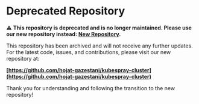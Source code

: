 # Deprecated Repository

⚠️ **This repository is deprecated and is no longer maintained. Please use our new repository instead: [New Repository](https://github.com/hojat-gazestani/kubespray-cluster).**

This repository has been archived and will not receive any further updates. For the latest code, issues, and contributions, please visit our new repository at:

**[https://github.com/hojat-gazestani/kubespray-cluster](https://github.com/hojat-gazestani/kubespray-cluster)**

Thank you for understanding and following the transition to the new repository!
